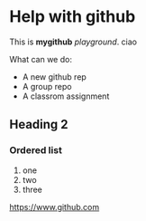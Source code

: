 # Help with github
This is **mygithub** *playground*. ciao

What can we do: 
- A new github rep
- A group repo
- A classrom assignment 

## Heading 2
### Ordered list
1. one
2. two
3. three

https://www.github.com